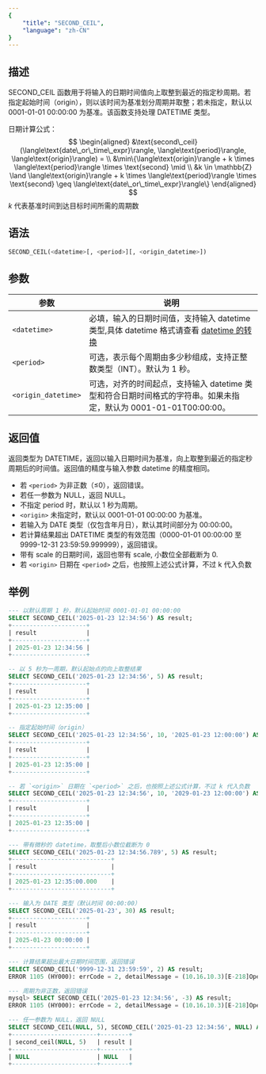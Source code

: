 ```yaml
---
{
    "title": "SECOND_CEIL",
    "language": "zh-CN"
}
---
```


## 描述
SECOND_CEIL 函数用于将输入的日期时间值向上取整到最近的指定秒周期。若指定起始时间（origin），则以该时间为基准划分周期并取整；若未指定，默认以 0001-01-01 00:00:00 为基准。该函数支持处理 DATETIME 类型。

日期计算公式：
$$
\begin{aligned}  
&\text{second\_ceil}(\langle\text{date\_or\_time\_expr}\rangle, \langle\text{period}\rangle, \langle\text{origin}\rangle) = \\
&\min\{\langle\text{origin}\rangle + k \times \langle\text{period}\rangle \times \text{second} \mid \\
&k \in \mathbb{Z} \land \langle\text{origin}\rangle + k \times \langle\text{period}\rangle \times \text{second} \geq \langle\text{date\_or\_time\_expr}\rangle\}
\end{aligned}
$$
$k$ 代表基准时间到达目标时间所需的周期数

## 语法

```sql
SECOND_CEIL(<datetime>[, <period>][, <origin_datetime>])
```

## 参数

| 参数                  | 说明                                                       |
|---------------------|----------------------------------------------------------|
| `<datetime>`        | 必填，输入的日期时间值，支持输入 datetime 类型,具体 datetime 格式请查看 [datetime 的转换](../../../../../current/sql-manual/basic-element/sql-data-types/conversion/datetime-conversion)                            |
| `<period>`          | 可选，表示每个周期由多少秒组成，支持正整数类型（INT）。默认为 1 秒。                   |
| `<origin_datetime>` | 可选，对齐的时间起点，支持输入 datetime 类型和符合日期时间格式的字符串。如果未指定，默认为 0001-01-01T00:00:00。 |

## 返回值

返回类型为 DATETIME，返回以输入日期时间为基准，向上取整到最近的指定秒周期后的时间值。返回值的精度与输入参数 datetime 的精度相同。

- 若 `<period>` 为非正数（≤0），返回错误。
- 若任一参数为 NULL，返回 NULL。
- 不指定 period 时，默认以 1 秒为周期。
- `<origin>` 未指定时，默认以 0001-01-01 00:00:00 为基准。
- 若输入为 DATE 类型（仅包含年月日），默认其时间部分为 00:00:00。
- 若计算结果超出 DATETIME 类型的有效范围（0000-01-01 00:00:00 至 9999-12-31 23:59:59.999999），返回错误。
- 带有 scale 的日期时间，返回也带有 scale, 小数位全部截断为 0.
- 若 `<origin>` 日期在 `<period>` 之后，也按照上述公式计算，不过 k 代入负数

## 举例

```sql
--- 以默认周期 1 秒，默认起始时间 0001-01-01 00:00:00
SELECT SECOND_CEIL('2025-01-23 12:34:56') AS result;
+---------------------+
| result              |
+---------------------+
| 2025-01-23 12:34:56 |
+---------------------+

-- 以 5 秒为一周期，默认起始点的向上取整结果
SELECT SECOND_CEIL('2025-01-23 12:34:56', 5) AS result;
+---------------------+
| result              |
+---------------------+
| 2025-01-23 12:35:00 |
+---------------------+

-- 指定起始时间（origin）
SELECT SECOND_CEIL('2025-01-23 12:34:56', 10, '2025-01-23 12:00:00') AS result;
+---------------------+
| result              |
+---------------------+
| 2025-01-23 12:35:00 |
+---------------------+

-- 若 `<origin>` 日期在 `<period>` 之后，也按照上述公式计算，不过 k 代入负数
SELECT SECOND_CEIL('2025-01-23 12:34:56', 10, '2029-01-23 12:00:00') AS result;
+---------------------+
| result              |
+---------------------+
| 2025-01-23 12:35:00 |
+---------------------+

--- 带有微秒的 datetime，取整后小数位截断为 0
SELECT SECOND_CEIL('2025-01-23 12:34:56.789', 5) AS result;
+----------------------------+
| result                     |
+----------------------------+
| 2025-01-23 12:35:00.000    |
+----------------------------+

--- 输入为 DATE 类型（默认时间 00:00:00）
SELECT SECOND_CEIL('2025-01-23', 30) AS result;
+---------------------+
| result              |
+---------------------+
| 2025-01-23 00:00:00 |
+---------------------+

--- 计算结果超出最大日期时间范围，返回错误
SELECT SECOND_CEIL('9999-12-31 23:59:59', 2) AS result;
ERROR 1105 (HY000): errCode = 2, detailMessage = (10.16.10.3)[E-218]Operation second_ceil of 9999-12-31 23:59:59, 2 out of range

--- 周期为非正数，返回错误
mysql> SELECT SECOND_CEIL('2025-01-23 12:34:56', -3) AS result;
ERROR 1105 (HY000): errCode = 2, detailMessage = (10.16.10.3)[E-218]Operation second_ceil of 2025-01-23 12:34:56, -3 out of range

--- 任一参数为 NULL，返回 NULL
SELECT SECOND_CEIL(NULL, 5), SECOND_CEIL('2025-01-23 12:34:56', NULL) AS result;
+------------------------+--------+
| second_ceil(NULL, 5)   | result |
+------------------------+--------+
| NULL                   | NULL   |
+------------------------+--------+
```
